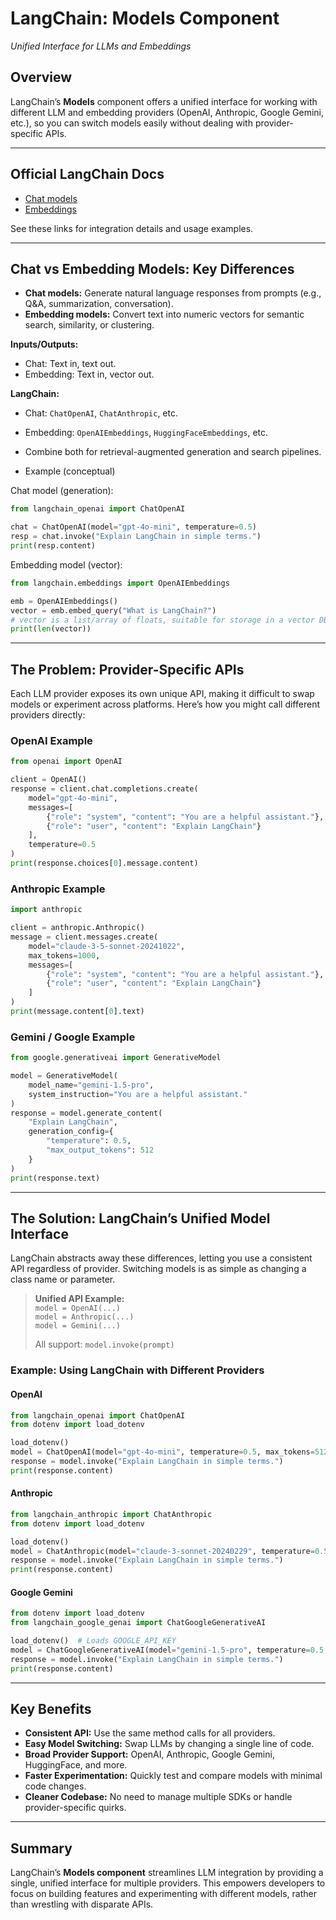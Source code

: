 # LangChain: Models Component

*Unified Interface for LLMs and Embeddings*

## Overview
LangChain’s **Models** component offers a unified interface for working with different LLM and embedding providers (OpenAI, Anthropic, Google Gemini, etc.), so you can switch models easily without dealing with provider-specific APIs.

---

## Official LangChain Docs

- [Chat models](https://python.langchain.com/docs/integrations/chat/)
- [Embeddings](https://python.langchain.com/docs/integrations/text_embedding/)

See these links for integration details and usage examples.

---

## Chat vs Embedding Models: Key Differences

- **Chat models:** Generate natural language responses from prompts (e.g., Q&A, summarization, conversation).
- **Embedding models:** Convert text into numeric vectors for semantic search, similarity, or clustering.

**Inputs/Outputs:**  
- Chat: Text in, text out.  
- Embedding: Text in, vector out.

**LangChain:**  
- Chat: `ChatOpenAI`, `ChatAnthropic`, etc.  
- Embedding: `OpenAIEmbeddings`, `HuggingFaceEmbeddings`, etc.
- Combine both for retrieval-augmented generation and search pipelines.

- Example (conceptual)

Chat model (generation):

```python
from langchain_openai import ChatOpenAI

chat = ChatOpenAI(model="gpt-4o-mini", temperature=0.5)
resp = chat.invoke("Explain LangChain in simple terms.")
print(resp.content)
```

Embedding model (vector):

```python
from langchain.embeddings import OpenAIEmbeddings

emb = OpenAIEmbeddings()
vector = emb.embed_query("What is LangChain?")
# vector is a list/array of floats, suitable for storage in a vector DB
print(len(vector))
```

---

## The Problem: Provider-Specific APIs

Each LLM provider exposes its own unique API, making it difficult to swap models or experiment across platforms. Here’s how you might call different providers directly:

### OpenAI Example

```python
from openai import OpenAI

client = OpenAI()
response = client.chat.completions.create(
    model="gpt-4o-mini",
    messages=[
        {"role": "system", "content": "You are a helpful assistant."},
        {"role": "user", "content": "Explain LangChain"}
    ],
    temperature=0.5
)
print(response.choices[0].message.content)
```

### Anthropic Example

```python
import anthropic

client = anthropic.Anthropic()
message = client.messages.create(
    model="claude-3-5-sonnet-20241022",
    max_tokens=1000,
    messages=[
        {"role": "system", "content": "You are a helpful assistant."},
        {"role": "user", "content": "Explain LangChain"}
    ]
)
print(message.content[0].text)
```

### Gemini / Google Example

```python
from google.generativeai import GenerativeModel

model = GenerativeModel(
    model_name="gemini-1.5-pro",
    system_instruction="You are a helpful assistant."
)
response = model.generate_content(
    "Explain LangChain",
    generation_config={
        "temperature": 0.5,
        "max_output_tokens": 512
    }
)
print(response.text)
```

---

## The Solution: LangChain’s Unified Model Interface

LangChain abstracts away these differences, letting you use a consistent API regardless of provider. Switching models is as simple as changing a class name or parameter.

> **Unified API Example:**  
> `model = OpenAI(...)`  
> `model = Anthropic(...)`  
> `model = Gemini(...)`  
>  
> All support: `model.invoke(prompt)`

### Example: Using LangChain with Different Providers

#### OpenAI

```python
from langchain_openai import ChatOpenAI
from dotenv import load_dotenv

load_dotenv()
model = ChatOpenAI(model="gpt-4o-mini", temperature=0.5, max_tokens=512)
response = model.invoke("Explain LangChain in simple terms.")
print(response.content)
```

#### Anthropic

```python
from langchain_anthropic import ChatAnthropic
from dotenv import load_dotenv

load_dotenv()
model = ChatAnthropic(model="claude-3-sonnet-20240229", temperature=0.5, max_tokens=512)
response = model.invoke("Explain LangChain in simple terms.")
print(response.content)
```

#### Google Gemini

```python
from dotenv import load_dotenv
from langchain_google_genai import ChatGoogleGenerativeAI

load_dotenv()  # Loads GOOGLE_API_KEY
model = ChatGoogleGenerativeAI(model="gemini-1.5-pro", temperature=0.5, max_output_tokens=512)
response = model.invoke("Explain LangChain in simple terms.")
print(response.content)
```

---

## Key Benefits

- **Consistent API:** Use the same method calls for all providers.
- **Easy Model Switching:** Swap LLMs by changing a single line of code.
- **Broad Provider Support:** OpenAI, Anthropic, Google Gemini, HuggingFace, and more.
- **Faster Experimentation:** Quickly test and compare models with minimal code changes.
- **Cleaner Codebase:** No need to manage multiple SDKs or handle provider-specific quirks.

---

## Summary

LangChain’s **Models component** streamlines LLM integration by providing a single, unified interface for multiple providers. This empowers developers to focus on building features and experimenting with different models, rather than wrestling with disparate APIs.

